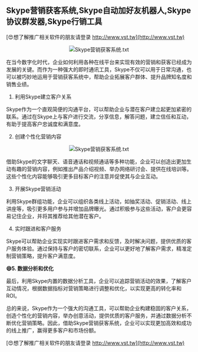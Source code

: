 ## **Skype营销获客系统,Skype自动加好友机器人,Skype协议群发器,Skype行销工具**

[😍想了解推广相关软件的朋友请登录 http://www.vst.tw](http://www.vst.tw)

 <center><img src="https://vst.tw/MP4/tuiguang/png/8.png" alt="Skype营销获客系统.txt"></center>

在当今数字化时代，企业如何利用各种在线平台来实现有效的营销和获客已经成为发展的关键。而作为一种强大的即时通讯工具，Skype不仅可以用于日常沟通，也可以被巧妙地运用于营销获客系统中，帮助企业拓展客户群体、提升品牌知名度和销售业绩。

1. 利用Skype建立客户关系

Skype作为一个直观简便的沟通平台，可以帮助企业与潜在客户建立起更加紧密的联系。通过在Skype上与客户进行交流，分享信息，解答问题，建立信任和互动，有助于提高客户忠诚度和满意度。

2. 创建个性化营销内容

 <center><img src="https://vst.tw/MP4/tuiguang/png/3.png" alt="Skype营销获客系统.txt"></center>

借助Skype的文字聊天、语音通话和视频通话等多种功能，企业可以创造出更加生动有趣的营销内容，例如推出产品介绍视频、举办网络研讨会、提供在线培训等。这些个性化内容能够吸引更多目标客户的注意并促使其与企业互动。

3. 开展Skype营销活动

利用Skype群组功能，企业可以组织各类线上活动，如抽奖活动、促销活动、线上讲座等，吸引更多用户参与并增加品牌曝光。通过积极参与这些活动，客户会更容易记住企业，并将其推荐给其他潜在客户。

4. 实时跟进和客户服务

Skype可以帮助企业实现实时跟进客户需求和反馈，及时解决问题，提供优质的客户服务体验。通过保持与客户的密切联系，企业可以更好地了解客户需求，精准定制营销策略，提升客户满意度。

**😄5. 数据分析和优化**

最后，利用Skype内置的数据分析工具，企业可以追踪营销活动的效果，了解客户互动情况，根据数据指标对营销策略进行调整和优化，以实现更高的转化率和ROI。

总的来说，Skype作为一个强大的沟通工具，可以帮助企业构建稳固的客户关系，创造个性化的营销内容，举办创意活动，提供优质的客户服务，并通过数据分析不断优化营销策略。因此，借助Skype营销获客系统，企业可以实现更加高效和成功的线上推广，赢得更多客户和市场份额。

[😍想了解推广相关软件的朋友请登录 http://www.vst.tw](http://www.vst.tw)



